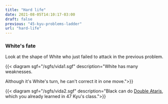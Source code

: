 ```yaml
---
title: "Hard life"
date: 2021-08-05T14:10:17-03:00
draft: false
previous: "45-kyu-problems-ladder"
url: "hard-life"
---
```

### White's fate

Look at the shape of White who just failed to attack in the previous problem.

{{< diagram sgf="/sgfs/vida1.sgf" description="White has many weaknesses.</p><p>Although it's White's turn, he can't correct it in one move.">}}

{{< diagram sgf="/sgfs/vida2.sgf" description="Black can do <a href='/47-kyu-problems-double-atari'>Double Ataris</a>, which you already learned in 47 Kyu's class.">}}